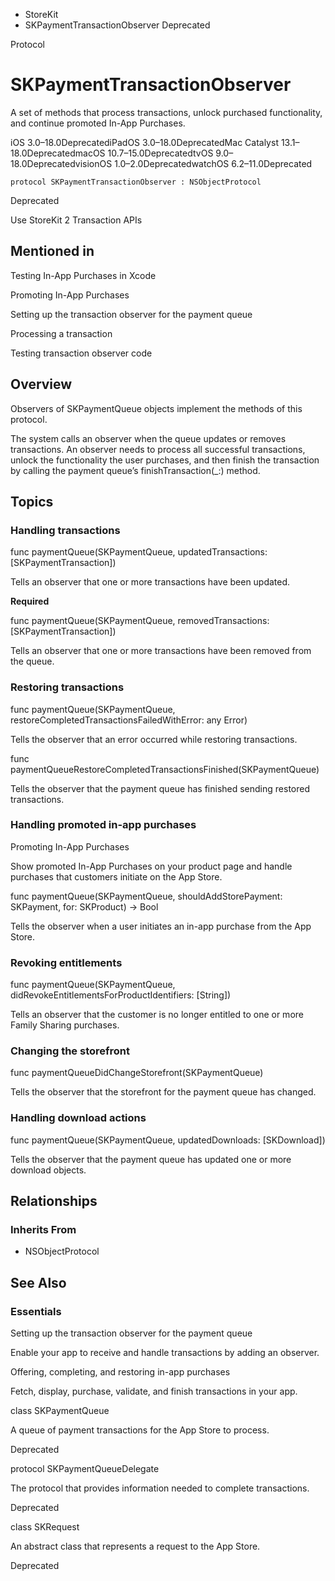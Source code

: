 

- StoreKit
-  SKPaymentTransactionObserver Deprecated

Protocol

# SKPaymentTransactionObserver

A set of methods that process transactions, unlock purchased functionality, and continue promoted In-App Purchases.

iOS 3.0–18.0DeprecatediPadOS 3.0–18.0DeprecatedMac Catalyst 13.1–18.0DeprecatedmacOS 10.7–15.0DeprecatedtvOS 9.0–18.0DeprecatedvisionOS 1.0–2.0DeprecatedwatchOS 6.2–11.0Deprecated

``` source
protocol SKPaymentTransactionObserver : NSObjectProtocol
```

Deprecated

Use StoreKit 2 Transaction APIs

## Mentioned in 

Testing In-App Purchases in Xcode

Promoting In-App Purchases

Setting up the transaction observer for the payment queue

Processing a transaction

Testing transaction observer code

## Overview

Observers of SKPaymentQueue objects implement the methods of this protocol.

The system calls an observer when the queue updates or removes transactions. An observer needs to process all successful transactions, unlock the functionality the user purchases, and then finish the transaction by calling the payment queue’s finishTransaction(_:) method.

## Topics

### Handling transactions

func paymentQueue(SKPaymentQueue, updatedTransactions: [SKPaymentTransaction])

Tells an observer that one or more transactions have been updated.

**Required**

func paymentQueue(SKPaymentQueue, removedTransactions: [SKPaymentTransaction])

Tells an observer that one or more transactions have been removed from the queue.

### Restoring transactions

func paymentQueue(SKPaymentQueue, restoreCompletedTransactionsFailedWithError: any Error)

Tells the observer that an error occurred while restoring transactions.

func paymentQueueRestoreCompletedTransactionsFinished(SKPaymentQueue)

Tells the observer that the payment queue has finished sending restored transactions.

### Handling promoted in-app purchases

Promoting In-App Purchases

Show promoted In-App Purchases on your product page and handle purchases that customers initiate on the App Store.

func paymentQueue(SKPaymentQueue, shouldAddStorePayment: SKPayment, for: SKProduct) -> Bool

Tells the observer when a user initiates an in-app purchase from the App Store.

### Revoking entitlements

func paymentQueue(SKPaymentQueue, didRevokeEntitlementsForProductIdentifiers: [String])

Tells an observer that the customer is no longer entitled to one or more Family Sharing purchases.

### Changing the storefront

func paymentQueueDidChangeStorefront(SKPaymentQueue)

Tells the observer that the storefront for the payment queue has changed.

### Handling download actions

func paymentQueue(SKPaymentQueue, updatedDownloads: [SKDownload])

Tells the observer that the payment queue has updated one or more download objects.

## Relationships

### Inherits From

- NSObjectProtocol

## See Also

### Essentials

Setting up the transaction observer for the payment queue

Enable your app to receive and handle transactions by adding an observer.

Offering, completing, and restoring in-app purchases

Fetch, display, purchase, validate, and finish transactions in your app.

class SKPaymentQueue

A queue of payment transactions for the App Store to process.

Deprecated

protocol SKPaymentQueueDelegate

The protocol that provides information needed to complete transactions.

Deprecated

class SKRequest

An abstract class that represents a request to the App Store.

Deprecated

